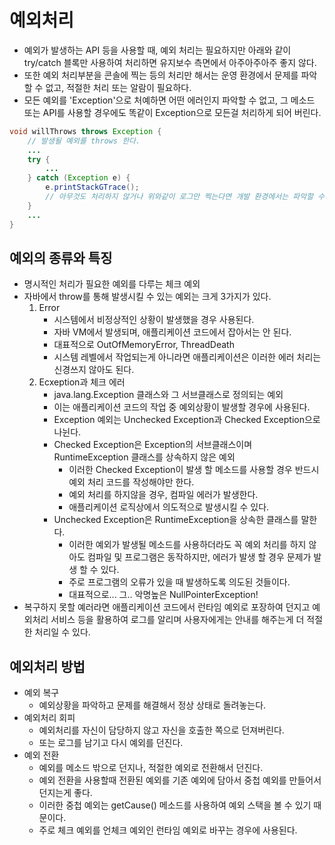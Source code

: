 # 예외처리

* 예외가 발생하는 API 등을 사용할 때, 예외 처리는 필요하지만 아래와 같이 try/catch 블록만 사용하여 처리하면 유지보수 측면에서 아주아주아주 좋지 않다.
* 또한 예외 처리부분을 콘솔에 찍는 등의 처리만 해서는 운영 환경에서 문제를 파악할 수 없고, 적절한 처리 또는 알람이 필요하다.
* 모든 예외를 'Exception'으로 처예하면 어떤 에러인지 파악할 수 없고, 그 메소드 또는 API를 사용할 경우에도 똑같이 Exception으로 모든걸 처리하게 되어 버린다.

```JAVA
void willThrows throws Exception {
    // 발생될 예외를 throws 한다.
    ...
    try {
        ...
    } catch (Exception e) {
        e.printStackGTrace();
        // 아무것도 처리하지 않거나 위와같이 로그만 찍는다면 개발 환경에서는 파악할 수 있으나 운영 환경에서 분석이 아주아주아주 힘들어진다.
    }
    ...
}
```

## 예외의 종류와 특징

* 명시적인 처리가 필요한 예외를 다루는 체크 예외
* 자바에서 throw를 통해 발생시킬 수 있는 예외는 크게 3가지가 있다.
    1. Error
        * 시스템에서 비정상적인 상황이 발생했을 경우 사용된다.
        * 자바 VM에서 발생되며, 애플리케이션 코드에서 잡아서는 안 된다.
        * 대표적으로 OutOfMemoryError, ThreadDeath
        * 시스템 레벨에서 작업되는게 아니라면 애플리케이션은 이러한 에러 처리는 신경쓰지 않아도 된다.
    2. Ecxeption과 체크 에러
        * java.lang.Exception 클래스와 그 서브클래스로 정의되는 예외
        * 이는 애플리케이션 코드의 작업 중 예외상황이 발생할 경우에 사용된다.
        * Exception 예외는 Unchecked Exception과 Checked Exception으로 나뉜다.
        * Checked Exception은 Exception의 서브클래스이며 RuntimeException 클래스를 상속하지 않은 예외
            * 이러한 Checked Exception이 발생 할 메소드를 사용할 경우 반드시 예외 처리 코드를 작성해야만 한다.
            * 예외 처리를 하지않을 경우, 컴파일 에러가 발생한다.
            * 애플리케이션 로직상에서 의도적으로 발생시킬 수 있다.
        * Unchecked Exception은 RuntimeException을 상속한 클래스를 말한다.
            * 이러한 예외가 발생될 메소드를 사용하더라도 꼭 예외 처리를 하지 않아도 컴파일 및 프로그램은 동작하지만, 에러가 발생 할 경우 문제가 발생 할 수 있다.
            * 주로 프로그램의 오류가 있을 때 발생하도록 의도된 것들이다.
            * 대표적으로... 그.. 악명높은 NullPointerException!
* 복구하지 못할 예러라면 애플리케이션 코드에서 런타임 예외로 포장하여 던지고 예외처리 서비스 등을 활용하여 로그를 알리며 사용자에게는 안내를 해주는게 더 적절한 처리일 수 있다.

## 예외처리 방법

* 예외 복구
    * 예외상황을 파악하고 문제를 해결해서 정상 상태로 돌려놓는다.
* 예외처리 회피
    * 예외처리를 자신이 담당하지 않고 자신을 호출한 쪽으로 던져버린다.
    * 또는 로그를 남기고 다시 예외를 던진다.
* 예외 전환
    * 예외를 메소드 밖으로 던지나, 적절한 예외로 전환해서 던진다.
    * 예외 전환을 사용할때 전환된 예외를 기존 예외에 담아서 중첩 예외를 만들어서 던지는게 좋다.
    * 이러한 중첩 예외는 getCause() 메소드를 사용하여 예외 스택을 볼 수 있기 때문이다.
    * 주로 체크 예외를 언체크 예외인 런타임 예외로 바꾸는 경우에 사용된다.
